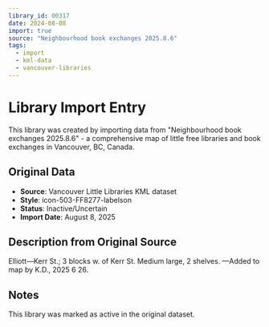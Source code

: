 ```yaml
---
library_id: 00317
date: 2024-08-08
import: true
source: "Neighbourhood book exchanges 2025.8.6"
tags:
  - import
  - kml-data
  - vancouver-libraries
---
```


# Library Import Entry

This library was created by importing data from "Neighbourhood book exchanges 2025.8.6" - a comprehensive map of little free libraries and book exchanges in Vancouver, BC, Canada.

## Original Data

- **Source**: Vancouver Little Libraries KML dataset
- **Style**: icon-503-FF8277-labelson
- **Status**: Inactive/Uncertain
- **Import Date**: August 8, 2025

## Description from Original Source

Elliott—Kerr St.; 3 blocks w. of Kerr St.
Medium large, 2 shelves.
—Added to map by K.D., 2025 6 26.



## Notes

This library was marked as active in the original dataset.
